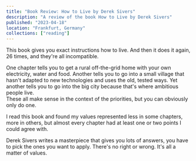```yaml
---
title: "Book Review: How to Live by Derek Sivers"
description: "A review of the book How to Live by Derek Sivers"
published: "2023-04-18"
location: "Frankfurt, Germany"
collections: ["reading"]
---
```


This book gives you exact instructions how to live.
And then it does it again, 26 times, and they're all incompatible.

<!-- more -->

One chapter tells you to get a rural off-the-grid home with your own 
electricity, water and food.
Another tells you to go into a small village that hasn't adapted to new 
technologies and uses the old, tested ways.
Yet another tells you to go into the big city because that's where ambitious 
people live.  
These all make sense in the context of the priorities, but you can obviously 
only do one.

I read this book and found my values represented less in some chapters, more in 
others, but almost every chapter had at least one or two points I could agree 
with.

Derek Sivers writes a masterpiece that gives you lots of answers, you have to 
pick the ones you want to apply. 
There's no right or wrong.
It's all a matter of values.
